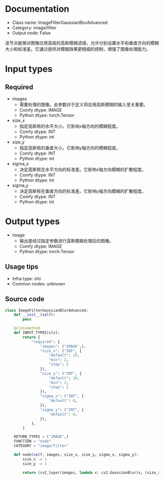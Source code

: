 
# Documentation
- Class name: ImageFilterGaussianBlurAdvanced
- Category: image/filter
- Output node: False

该节点能够对图像应用高级的高斯模糊滤镜，允许分别设置水平和垂直方向的模糊大小和标准差。它通过提供对模糊效果更精细的控制，增强了图像处理能力。

# Input types
## Required
- images
    - 需要处理的图像。此参数对于定义将应用高斯模糊的输入至关重要。
    - Comfy dtype: IMAGE
    - Python dtype: torch.Tensor
- size_x
    - 指定高斯核的水平大小。它影响x轴方向的模糊程度。
    - Comfy dtype: INT
    - Python dtype: int
- size_y
    - 指定高斯核的垂直大小。它影响y轴方向的模糊程度。
    - Comfy dtype: INT
    - Python dtype: int
- sigma_x
    - 决定高斯核在水平方向的标准差。它影响x轴方向模糊的扩散程度。
    - Comfy dtype: INT
    - Python dtype: int
- sigma_y
    - 决定高斯核在垂直方向的标准差。它影响y轴方向模糊的扩散程度。
    - Comfy dtype: INT
    - Python dtype: int

# Output types
- image
    - 输出是经过指定参数进行高斯模糊处理后的图像。
    - Comfy dtype: IMAGE
    - Python dtype: torch.Tensor


## Usage tips
- Infra type: `GPU`
- Common nodes: unknown


## Source code
```python
class ImageFilterGaussianBlurAdvanced:
    def __init__(self):
        pass

    @classmethod
    def INPUT_TYPES(cls):
        return {
            "required": {
                "images": ("IMAGE",),
                "size_x": ("INT", {
                    "default": 10,
                    "min": 2,
                    "step": 2
                }),
                "size_y": ("INT", {
                    "default": 10,
                    "min": 2,
                    "step": 2
                }),
                "sigma_x": ("INT", {
                    "default": 0,
                }),
                "sigma_y": ("INT", {
                    "default": 0,
                }),
            },
        }

    RETURN_TYPES = ("IMAGE",)
    FUNCTION = "node"
    CATEGORY = "image/filter"

    def node(self, images, size_x, size_y, sigma_x, sigma_y):
        size_x -= 1
        size_y -= 1

        return (cv2_layer(images, lambda x: cv2.GaussianBlur(x, (size_x, size_y), sigma_x, sigma_y)),)

```
